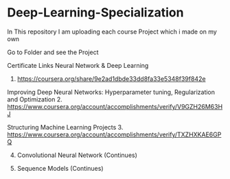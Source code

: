 # Deep-Learning-Specialization
In This repository I am uploading each course Project which i made on my own


  
  Go to Folder and see the Project

  
  Certificate Links
 Neural Network & Deep Learning  
  1. https://coursera.org/share/9e2ad1dbde33dd8fa33e5348f39f842e
  
 Improving Deep Neural Networks: Hyperparameter tuning, Regularization and Optimization
  2. https://www.coursera.org/account/accomplishments/verify/V9GZH26M63HJ
  
 Structuring Machine Learning Projects
  3. https://www.coursera.org/account/accomplishments/verify/TXZHXKAE6GPQ
  
  4. Convolutional Neural Network (Continues)
  
  5. Sequence Models (Continues)

